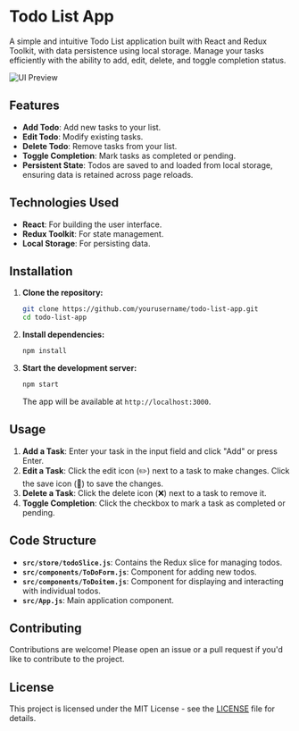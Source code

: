 # Todo List App

A simple and intuitive Todo List application built with React and Redux Toolkit, with data persistence using local storage. Manage your tasks efficiently with the ability to add, edit, delete, and toggle completion status.

![UI Preview](path_to_your_image) 

## Features

- **Add Todo**: Add new tasks to your list.
- **Edit Todo**: Modify existing tasks.
- **Delete Todo**: Remove tasks from your list.
- **Toggle Completion**: Mark tasks as completed or pending.
- **Persistent State**: Todos are saved to and loaded from local storage, ensuring data is retained across page reloads.

## Technologies Used

- **React**: For building the user interface.
- **Redux Toolkit**: For state management.
- **Local Storage**: For persisting data.

## Installation

1. **Clone the repository:**

   ```bash
   git clone https://github.com/yourusername/todo-list-app.git
   cd todo-list-app
   ```

2. **Install dependencies:**

   ```bash
   npm install
   ```

3. **Start the development server:**

   ```bash
   npm start
   ```

   The app will be available at `http://localhost:3000`.

## Usage

1. **Add a Task**: Enter your task in the input field and click "Add" or press Enter.
2. **Edit a Task**: Click the edit icon (✏️) next to a task to make changes. Click the save icon (📁) to save the changes.
3. **Delete a Task**: Click the delete icon (❌) next to a task to remove it.
4. **Toggle Completion**: Click the checkbox to mark a task as completed or pending.

## Code Structure

- **`src/store/todoSlice.js`**: Contains the Redux slice for managing todos.
- **`src/components/ToDoForm.js`**: Component for adding new todos.
- **`src/components/ToDoitem.js`**: Component for displaying and interacting with individual todos.
- **`src/App.js`**: Main application component.

## Contributing

Contributions are welcome! Please open an issue or a pull request if you'd like to contribute to the project.

## License

This project is licensed under the MIT License - see the [LICENSE](LICENSE) file for details.
